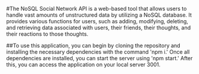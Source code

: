#The NoSQL Social Network API is a web-based tool that allows users to handle vast amounts of unstructured data by utilizing a NoSQL database. It provides various functions for users, such as adding, modifying, deleting, and retrieving data associated with users, their friends, their thoughts, and their reactions to those thoughts.

##To use this application, you can begin by cloning the repository and installing the necessary dependencies with the command 'npm i.' Once all dependencies are installed, you can start the server using 'npm start.' After this, you can access the application on your local server 3001.
